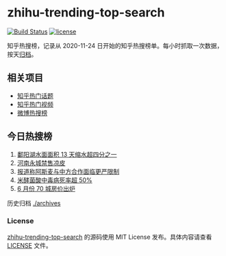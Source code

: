 # zhihu-trending-top-search

[![Build Status](https://github.com/justjavac/zhihu-trending-top-search/workflows/ci/badge.svg?branch=main)](https://github.com/justjavac/zhihu-trending-top-search/actions)
[![license](https://img.shields.io/github/license/justjavac/zhihu-trending-top-search)](https://github.com/justjavac/zhihu-trending-top-search/blob/main/LICENSE)

知乎热搜榜，记录从 2020-11-24 日开始的知乎热搜榜单。每小时抓取一次数据，按天[归档](./archives)。

## 相关项目

- [知乎热门话题](https://github.com/justjavac/zhihu-trending-hot-questions)
- [知乎热门视频](https://github.com/justjavac/zhihu-trending-hot-video)
- [微博热搜榜](https://github.com/justjavac/weibo-trending-hot-search)

## 今日热搜榜

<!-- BEGIN -->
<!-- 最后更新时间 Sun Jul 16 2023 16:09:16 GMT+0800 (China Standard Time) -->

1. [鄱阳湖水面面积 13 天缩水超四分之一](https://www.zhihu.com/search?q=%E9%84%B1%E9%98%B3%E6%B9%96%E6%B0%B4%E9%9D%A2%E9%9D%A2%E7%A7%AF%2013%20%E5%A4%A9%E7%BC%A9%E6%B0%B4%E8%B6%85%E5%9B%9B%E5%88%86%E4%B9%8B%E4%B8%80)
1. [河南永城禁售凉皮](https://www.zhihu.com/search?q=%E6%B2%B3%E5%8D%97%E6%B0%B8%E5%9F%8E%E7%A6%81%E5%94%AE%E5%87%89%E7%9A%AE)
1. [报道称阿斯麦与中方合作面临更严限制](https://www.zhihu.com/search?q=%E6%8A%A5%E9%81%93%E7%A7%B0%E9%98%BF%E6%96%AF%E9%BA%A6%E4%B8%8E%E4%B8%AD%E6%96%B9%E5%90%88%E4%BD%9C%E9%9D%A2%E4%B8%B4%E6%9B%B4%E4%B8%A5%E9%99%90%E5%88%B6)
1. [米酵菌酸中毒病死率超 50%](https://www.zhihu.com/search?q=%E7%B1%B3%E9%85%B5%E8%8F%8C%E9%85%B8%E4%B8%AD%E6%AF%92%E7%97%85%E6%AD%BB%E7%8E%87%E8%B6%85%2050%25)
1. [6 月份 70 城房价出炉](https://www.zhihu.com/search?q=6%20%E6%9C%88%E4%BB%BD%2070%20%E5%9F%8E%E6%88%BF%E4%BB%B7%E5%87%BA%E7%82%89)

<!-- END -->

历史归档 [./archives](./archives)

### License

[zhihu-trending-top-search](https://github.com/justjavac/zhihu-trending-top-search) 的源码使用 MIT License
发布。具体内容请查看 [LICENSE](./LICENSE) 文件。
